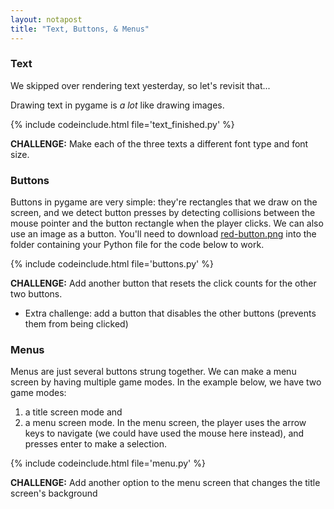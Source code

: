 ```yaml
---
layout: notapost
title: "Text, Buttons, & Menus"
---
```


### Text

We skipped over rendering text yesterday, so let's revisit that...

Drawing text in pygame is _a lot_ like drawing images.

{% include codeinclude.html file='text_finished.py' %}

**CHALLENGE:** Make each of the three texts a different font type and font size.

### Buttons

Buttons in pygame are very simple: they're rectangles that we draw on the screen, and we detect button presses by detecting collisions between the mouse pointer and the button rectangle when the player clicks.
We can also use an image as a button.
You'll need to download [red-button.png](/media/red-button.png) into the folder containing your Python file for the code below to work.

{% include codeinclude.html file='buttons.py' %}

**CHALLENGE:** Add another button that resets the click counts for the other two buttons.
- Extra challenge: add a button that disables the other buttons (prevents them from being clicked)

### Menus

Menus are just several buttons strung together.
We can make a menu screen by having multiple game modes.
In the example below, we have two game modes:
1. a title screen mode and
2. a menu screen mode.
In the menu screen, the player uses the arrow keys to navigate (we could have used the mouse here instead), and presses enter to make a selection.

{% include codeinclude.html file='menu.py' %}

**CHALLENGE:** Add another option to the menu screen that changes the title screen's background

